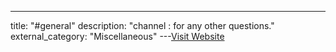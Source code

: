 ---
title: "#general"
description: "channel : for any other questions."
external_category: "Miscellaneous"
---[Visit Website](https://discord.com/channels/1243085666485534830/1243115843919806486)

